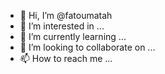 - 👋 Hi, I’m @fatoumatah
- 👀 I’m interested in ...
- 🌱 I’m currently learning ...
- 💞️ I’m looking to collaborate on ...
- 📫 How to reach me ...

<!---
fatoumatah/fatoumatah is a ✨ special ✨ repository because its `README.md` (this file) appears on your GitHub profile.
You can click the Preview link to take a look at your changes.
--->
